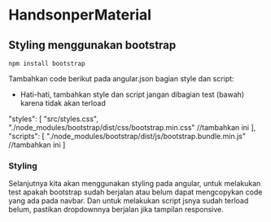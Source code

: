 # HandsonperMaterial

## Styling menggunakan bootstrap

 `npm install bootstrap`

Tambahkan code berikut pada angular.json bagian style dan script:

* Hati-hati, tambahkan style dan script jangan dibagian test (bawah) karena tidak akan terload

 "styles": [
              "src/styles.css",
              "./node_modules/bootstrap/dist/css/bootstrap.min.css" //tambahkan ini
            ],
            "scripts": [
              "./node_modules/bootstrap/dist/js/bootstrap.bundle.min.js" //tambahkan ini
            ]

### Styling

Selanjutnya kita akan menggunakan styling pada angular, untuk melakukan test apakah bootstrap sudah berjalan atau belum dapat mengcopykan code yang ada pada navbar.
Dan untuk melakukan script jsnya sudah terload belum, pastikan dropdownnya berjalan jika tampilan responsive.



